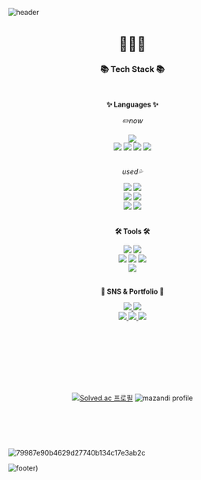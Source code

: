 ![header](https://capsule-render.vercel.app/api?type=wave&color=ff80bf&height=180&section=header&text=🔥Github🔥&fontSize=50&fontColor=3C3A39)

<div align=center>
	<h1>👩🏻‍💻</h1>
</div>


<div align=center>
	<h3>📚 Tech Stack 📚</h3>
	<br>
	<p><b>✨ Languages ✨</b></p>
</div>

<div align="center">
	<p><i>✏️now</i></p>
	<img src="https://img.shields.io/badge/Python-3776AB?style=flat&logo=Python&logoColor=white"/>
	<br>
	<img src="https://img.shields.io/badge/HTML5-E34F26?style=flat&logo=HTML5&logoColor=white" />
	<img src="https://img.shields.io/badge/CSS3-1572B6?style=flat&logo=CSS3&logoColor=white" />
	<img src="https://img.shields.io/badge/JavaScript-F7DF1E?style=flat&logo=JavaScript&logoColor=white" />
	<img src="https://img.shields.io/badge/React-61DAFB?style=flat&logo=React&logoColor=white"/>
	<br>
	<br>
	<p><i>used💦</i></p>
	<img src="https://img.shields.io/badge/Java-007396?style=flat&logo=Conda-Forge&logoColor=white" />
	<img src="https://img.shields.io/badge/C-A8B9CC?style=flat&logo=C&logoColor=white"/>	
	<br>	
	<img src="https://img.shields.io/badge/Bootstrap-7952B3?style=flat&logo=Bootstrap&logoColor=white" />
	<img src="https://img.shields.io/badge/Selenium-43B02A?style=flat&logo=Selenium&logoColor=white" />
	<br>
	<img src="https://img.shields.io/badge/MySQL-4479A1?style=flat&logo=MySQL&logoColor=white" />
	<img src="https://img.shields.io/badge/Linux-FCC624?style=flat&logo=Linux&logoColor=white" />
</div>
<br>
<div align=center>
	<p><b>🛠 Tools 🛠</b></p>
</div>
<div align=center>
	<img src="https://img.shields.io/badge/Visual%20Studio%20Code-007ACC?style=flat&logo=VisualStudioCode&logoColor=white" />
	<img src="https://img.shields.io/badge/PyCharm-000000?style=flat&logo=PyCharm&logoColor=white"/>
	<br>
	<img src="https://img.shields.io/badge/Unity-FFFFFF?style=flat&logo=Unity&logoColor=white"/>
	<img src="https://img.shields.io/badge/Android Studio-3DDC84?style=flat&logo=Android Studio&logoColor=white"/>
	<img src="https://img.shields.io/badge/AWS-232F3E?style=flat&logo=AmazonAWS&logoColor=white" />
	<br>
	<img src="https://img.shields.io/badge/GitHub-181717?style=flat&logo=GitHub&logoColor=white" />
</div>
<br>
<div align=center>
	<p><b>🎀 SNS & Portfolio 🎀</b></p>
</div>
<div align=center>
	<a href="https://www.instagram.com/yxxzyn">
		<img src="https://img.shields.io/badge/Instagram-E4405F?style=flat&logo=Instagram&logoColor=white" />
	</a>
	<a href="okzlv2@gmail.com">
		<img src="https://img.shields.io/badge/Gmail-EA4335?style=flat&logo=Gmail&logoColor=white" />
	</a>
	<br>
	<a href="https://github.com/2UJ1N">
		<img src="https://img.shields.io/badge/GitHub-181717?style=flat&logo=GitHub&logoColor=white" />
	</a>
	<a href="[https://blog.naver.com/de98aeseohsta]">
		<img src="https://img.shields.io/badge/Tistory-000000?style=flat&logo=Tistory&logoColor=white" />
	</a>
	<a href="https://blog.naver.com/de98aeseohsta">
		<img src="https://img.shields.io/badge/Naver-03C75A?style=flat&logo=Naver&logoColor=white" />
	</a>
	<br>
</div>

<br><br>
---
<br><br>

<div align=center>
		
[![Solved.ac 프로필](http://mazassumnida.wtf/api/v2/generate_badge?boj=user001)](https://solved.ac/user001})
![mazandi profile](http://mazandi.herokuapp.com/api?handle=user001&theme=cold)

</div>

<br>
<!--
![Anurag's GitHub stats](https://github-readme-stats.vercel.app/api?username=2uj1n&show_icons=true&theme=swift)
![Top Langs](https://github-readme-stats.vercel.app/api/top-langs/?username=2uj1n&&layout=compact&theme=swift)
-->

<br><br>

![79987e90b4629d27740b134c17e3ab2c](https://user-images.githubusercontent.com/83401978/226509244-40859df6-98ad-4dd9-8760-a615a062129e.gif)

![footer](https://capsule-render.vercel.app/api?type=wave&color=ff80bf&height=180&section=footer&text=Work%20Hard!❤️‍🔥&fontSize=30&fontColor=3C3A39))
